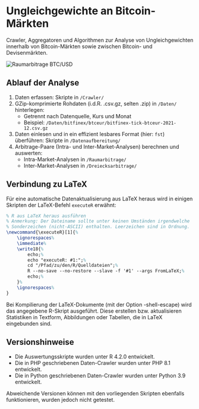 # Ungleichgewichte an Bitcoin-Märkten

Crawler, Aggregatoren und Algorithmen zur Analyse von Ungleichgewichten innerhalb
von Bitcoin-Märkten sowie zwischen Bitcoin- und Devisenmärkten.

![Raumarbitrage BTC/USD](https://research.noecho.de/Logo@2x.png)

## Ablauf der Analyse

1. Daten erfassen: Skripte in `/Crawler/`
2. GZip-komprimierte Rohdaten (i.d.R. .csv.gz, selten .zip) in `/Daten/` hinterlegen:
   - Getrennt nach Datenquelle, Kurs und Monat
   - Beispiel: `/Daten/bitfinex/btceur/bitfinex-tick-btceur-2021-12.csv.gz`
3. Daten einlesen und in ein effizient lesbares Format (hier: `fst`) überführen: Skripte in `/Datenaufbereitung/`
4. Arbitrage-Paare (Intra- und Inter-Market-Analysen) berechnen und auswerten:
   - Intra-Market-Analysen in `/Raumarbitrage/`
   - Inter-Market-Analysen in `/Dreiecksarbitrage/`

## Verbindung zu LaTeX
Für eine automatische Datenaktualisierung aus LaTeX heraus wird in einigen Skripten der
LaTeX-Befehl `executeR` erwähnt:

```latex
% R aus LaTeX heraus ausführen
% Anmerkung: Der Dateiname sollte unter keinen Umständen irgendwelche
% Sonderzeichen (nicht-ASCII) enthalten. Leerzeichen sind in Ordnung.
\newcommand{\executeR}[1]{%
    \ignorespaces%
    \immediate%
    \write18{%
        echo;%
        echo "executeR: #1:";%
        cd "/Pfad/zu/den/R/Quelldateien";%
        R --no-save --no-restore --slave -f '#1' --args FromLaTeX;%
        echo;%
    }%
    \ignorespaces%
}
```

Bei Kompilierung der LaTeX-Dokumente (mit der Option -shell-escape) wird das angegebene
R-Skript ausgeführt. Diese erstellen bzw. aktualisieren Statistiken in Textform,
Abbildungen oder Tabellen, die in LaTeX eingebunden sind.

## Versionshinweise

- Die Auswertungsskripte wurden unter R 4.2.0 entwickelt.
- Die in PHP geschriebenen Daten-Crawler wurden unter PHP 8.1 entwickelt.
- Die in Python geschriebenen Daten-Crawler wurden unter Python 3.9 entwickelt.

Abweichende Versionen können mit den vorliegenden Skripten ebenfalls funktionieren, wurden 
jedoch nicht getestet.
